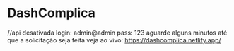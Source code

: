 # DashComplica

//api desativada
 login: admin@admin
 pass: 123
aguarde alguns minutos até que a solicitação seja feita
veja ao vivo: https://dashcomplica.netlify.app/

